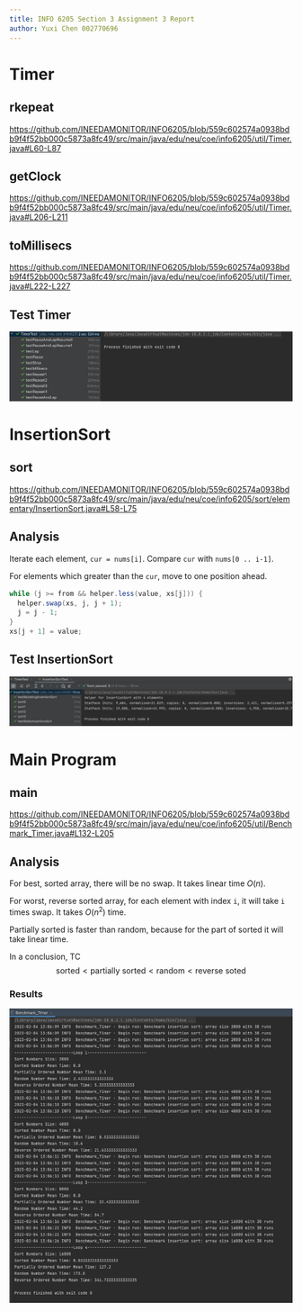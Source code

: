```yaml
---
title: INFO 6205 Section 3 Assignment 3 Report
author: Yuxi Chen 002770696
---
```


# Timer

## rkepeat

https://github.com/INEEDAMONITOR/INFO6205/blob/559c602574a0938bdb9f4f52bb000c5873a8fc49/src/main/java/edu/neu/coe/info6205/util/Timer.java#L60-L87

## getClock

https://github.com/INEEDAMONITOR/INFO6205/blob/559c602574a0938bdb9f4f52bb000c5873a8fc49/src/main/java/edu/neu/coe/info6205/util/Timer.java#L206-L211

## toMillisecs

https://github.com/INEEDAMONITOR/INFO6205/blob/559c602574a0938bdb9f4f52bb000c5873a8fc49/src/main/java/edu/neu/coe/info6205/util/Timer.java#L222-L227

## Test Timer

![image-20230204130258698](./assets/image-20230204130258698.png)

# InsertionSort

## sort

https://github.com/INEEDAMONITOR/INFO6205/blob/559c602574a0938bdb9f4f52bb000c5873a8fc49/src/main/java/edu/neu/coe/info6205/sort/elementary/InsertionSort.java#L58-L75

## Analysis

Iterate each element, `cur = nums[i]`. Compare `cur` with `nums[0 .. i-1]`.

For elements which greater than the `cur`, move to one position ahead.

```java
while (j >= from && helper.less(value, xs[j])) {
  helper.swap(xs, j, j + 1);
  j = j - 1;
}
xs[j + 1] = value;
```

## Test InsertionSort

![image-20230204130415331](./assets/image-20230204130415331.png)

# Main Program

## main

https://github.com/INEEDAMONITOR/INFO6205/blob/559c602574a0938bdb9f4f52bb000c5873a8fc49/src/main/java/edu/neu/coe/info6205/util/Benchmark_Timer.java#L132-L205

## Analysis

For best, sorted array, there will be no swap. It takes linear time $O(n)$.

For worst, reverse sorted array, for each element with index `i`, it will take `i` times swap. It takes $O(n^2)$ time.

Partially sorted is faster than random, because for the part of sorted it will take linear time. 

In a conclusion, TC
$$
\text{sorted} < \text{partially sorted} < \text{random} < \text{reverse soted}
$$

### Results

![image-20230204130659543](./assets/image-20230204130659543.png)